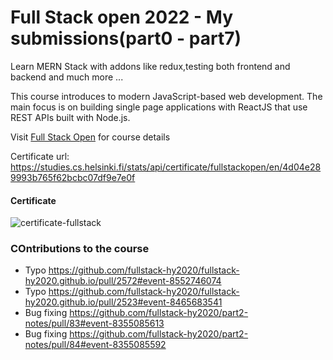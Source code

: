 # Full Stack open 2022 - My submissions(part0 - part7)

Learn MERN Stack with addons like redux,testing both frontend and backend and much more ... 

This course  introduces  to modern JavaScript-based web development. The main focus is on building single page applications with ReactJS that use REST APIs built with Node.js. 

Visit [Full Stack Open](https://fullstackopen.com/en/) for course details

Certificate url: https://studies.cs.helsinki.fi/stats/api/certificate/fullstackopen/en/4d04e289993b765f62bcbc07df9e7e0f

#### Certificate
![certificate-fullstack](https://user-images.githubusercontent.com/91388306/221948006-874bad68-53c5-477d-96c0-a969ddca3d19.png)
### COntributions to the course
- Typo https://github.com/fullstack-hy2020/fullstack-hy2020.github.io/pull/2572#event-8552746074
- Typo https://github.com/fullstack-hy2020/fullstack-hy2020.github.io/pull/2523#event-8465683541
- Bug fixing https://github.com/fullstack-hy2020/part2-notes/pull/83#event-8355085613
- Bug fixing https://github.com/fullstack-hy2020/part2-notes/pull/84#event-8355085592
